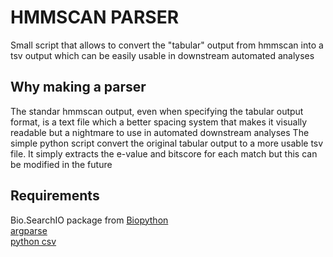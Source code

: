 # HMMSCAN PARSER
Small script that allows to convert the "tabular" output from hmmscan into a tsv output which can be easily usable in downstream automated analyses 

## Why making a parser
The standar hmmscan output, even when specifying the tabular output format, is a text file which a better spacing system that makes it visually readable but a nightmare to use in automated downstream analyses
The simple python script convert the original tabular output to a more usable tsv file. It simply extracts the e-value and bitscore for each match but this can be modified in the future

## Requirements
Bio.SearchIO package from [Biopython](https://biopython.org/)<br> 
[argparse](https://pypi.org/project/argparse/)<br>[python csv](https://pypi.org/project/python-csv/)
